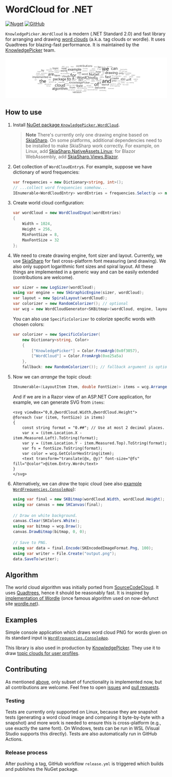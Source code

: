 # WordCloud for .NET

[![Nuget](https://img.shields.io/nuget/v/KnowledgePicker.WordCloud?logo=nuget)](https://www.nuget.org/packages/KnowledgePicker.WordCloud/)
[![GitHub](https://img.shields.io/github/last-commit/knowledgepicker/word-cloud/master?logo=github)](https://github.com/knowledgepicker/word-cloud)

`KnowledgePicker.WordCloud` is a modern (.NET Standard 2.0) and fast library for arranging and drawing [word clouds](https://knowledgepicker.com/t/427/tag-word-cloud) (a.k.a. tag clouds or wordle). It uses Quadtrees for blazing-fast performance. It is maintained by the [KnowledgePicker](https://knowledgepicker.com) team.

![Sample Word Cloud](example.png)

## How to use

1. Install [NuGet package `KnowledgePicker.WordCloud`](https://www.nuget.org/packages/KnowledgePicker.WordCloud/).

   > **Note** There's currently only one drawing engine based on [SkiaSharp](https://github.com/mono/SkiaSharp). On some platforms, additional dependencies need to be installed to make SkiaSharp work correctly. For example, on Linux, add [SkiaSharp.NativeAssets.Linux](https://www.nuget.org/packages/SkiaSharp.NativeAssets.Linux); for Blazor WebAssembly, add [SkiaSharp.Views.Blazor](https://www.nuget.org/packages/SkiaSharp.Views.Blazor).

2. Get collection of `WordCloudEntry`s. For example, suppose we have dictionary of word frequencies:

   ```cs
   var frequencies = new Dictionary<string, int>();
   // ...collect word frequencies somehow...
   IEnumerable<WordCloudEntry> wordEntries = frequencies.Select(p => new WordCloudEntry(p.Key, p.Value));
   ```

3. Create world cloud configuration:

   ```cs
   var wordCloud = new WordCloudInput(wordEntries)
   {
       Width = 1024,
       Height = 256,
       MinFontSize = 8,
       MaxFontSize = 32
   };
   ```

4. We need to create drawing engine, font sizer and layout. Currently, we use [SkiaSharp](https://github.com/mono/SkiaSharp) for fast cross-platform font measuring (and drawing). We also only support logarithmic font sizes and spiral layout. All these things are implemented in a generic way and can be easily extended (contributions are welcome).

   ```cs
   var sizer = new LogSizer(wordCloud);
   using var engine = new SkGraphicEngine(sizer, wordCloud);
   var layout = new SpiralLayout(wordCloud);
   var colorizer = new RandomColorizer(); // optional
   var wcg = new WordCloudGenerator<SKBitmap>(wordCloud, engine, layout, colorizer);
   ```

   You can also use `SpecificColorizer` to colorize specific words with chosen colors:

   ```cs
   var colorizer = new SpecificColorizer(
       new Dictionary<string, Color>
       {
           ["KnowledgePicker"] = Color.FromArgb(0x0f3057),
           ["WordCloud"] = Color.FromArgb(0xe25a5a)
       },
       fallback: new RandomColorizer()); // fallback argument is optional
   ```

5. Now we can *arrange* the topic cloud:

   ```cs
   IEnumerable<(LayoutItem Item, double FontSize)> items = wcg.Arrange();
   ```

   And if we are in a Razor view of an ASP.NET Core application, for example, we can generate SVG from `items`:

   ```cshtml
   <svg viewBox="0,0,@wordCloud.Width,@wordCloud.Height">
   @foreach (var (item, fontSize) in items)
   {
       const string format = "0.##"; // Use at most 2 decimal places.
       var x = (item.Location.X - item.Measured.Left).ToString(format);
       var y = (item.Location.Y - item.Measured.Top).ToString(format);
       var fs = fontSize.ToString(format);
       var color = wcg.GetColorHexString(item);
       <text transform="translate(@x, @y)" font-size="@fs" fill="@color">@item.Entry.Word</text>
   }
   </svg>
   ```

6. Alternatively, we can *draw* the topic cloud (see also [example `WordFrequencies.ConsoleApp`](examples/WordFrequency.ConsoleApp)):

   ```cs
   using var final = new SKBitmap(wordCloud.Width, wordCloud.Height);
   using var canvas = new SKCanvas(final);

   // Draw on white background.
   canvas.Clear(SKColors.White);
   using var bitmap = wcg.Draw();
   canvas.DrawBitmap(bitmap, 0, 0);

   // Save to PNG.
   using var data = final.Encode(SKEncodedImageFormat.Png, 100);
   using var writer = File.Create("output.png");
   data.SaveTo(writer);
   ```

## Algorithm

The world cloud algorithm was initially ported from [SourceCodeCloud](https://archive.codeplex.com/?p=sourcecodecloud). It uses [Quadtrees](https://en.wikipedia.org/wiki/Quadtree), hence it should be reasonably fast. It is inspired by [implementation of Wordle](https://stackoverflow.com/a/1478314) (once famous algorithm used on
now-defunct site [wordle.net](https://web.archive.org/web/20201206102909/http://www.wordle.net/)).

## Examples

Simple console application which draws word cloud PNG for words given on its standard input is [`WordFrequencies.ConsoleApp`](examples/WordFrequency.ConsoleApp).

This library is also used in production by [KnowledgePicker](https://knowledgepicker.com). They use it to draw [topic clouds for user profiles](https://knowledgepicker.com/profiles).

## Contributing

As mentioned [above](#how-to-use), only subset of functionality is implemented now, but all contributions are welcome. Feel free to open [issues](https://github.com/knowledgepicker/word-cloud/issues) and [pull requests](https://github.com/knowledgepicker/word-cloud/pulls).

### Testing

Tests are currently only supported on Linux, because they are snapshot tests (generating a word cloud image and comparing it byte-by-byte with a snapshot) and more work is needed to ensure this is cross-platform (e.g., use exactly the same font). On Windows, tests can be run in WSL (Visual Studio supports this directly). Tests are also automatically run in GitHub Actions.

### Release process

After pushing a tag, GitHub workflow `release.yml` is triggered which builds and publishes the NuGet package.
